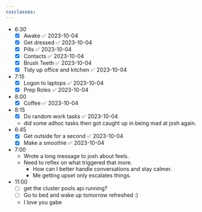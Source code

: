 ```yaml
---
cssclasses:
---
```

- 6:30
	- [x] Awake ✅ 2023-10-04
	- [x] Get dressed ✅ 2023-10-04
	- [x] Pills ✅ 2023-10-04
	- [x] Contacts ✅ 2023-10-04
	- [x] Brush Teeth ✅ 2023-10-04
	- [x] Tidy up office and kitchen ✅ 2023-10-04
- 7:15
	- [x] Logon to laptops ✅ 2023-10-04
	- [x] Prep Roles ✅ 2023-10-04
- 8:00
	- [x] Coffee ✅ 2023-10-04
- 8:15
	- [x] Do random work tasks ✅ 2023-10-04
	- did some adhoc tasks then got caught up in being mad at josh again.
- 6:45
	- [x] Get outside for a second ✅ 2023-10-04
	- [x] Make a smoothie ✅ 2023-10-04
- 7:00
	- Wrote a long message to josh about feels.
	- Need to reflex on what triggered that more.
		- How can I better handle conversations and stay calmer.
		- Me getting upset only escalates things.
- 11:00
	- [ ] get the cluster pools api running?
	- [ ] Go to bed and wake up tomorrow refreshed :)
	- I love you gabe